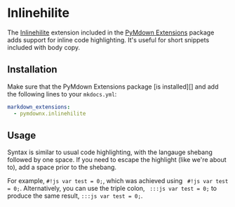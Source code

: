 # Inlinehilite

The [Inlinehilite][] extension included in the [PyMdown Extensions][] package adds
support for inline code highlighting. It's useful for short snippets included with
body copy.

## Installation

Make sure that the PyMdown Extensions package [is installed][] and add the
following lines to your `mkdocs.yml`:

``` yaml
markdown_extensions:
  - pymdownx.inlinehilite
```

## Usage

Syntax is similar to usual code highlighting, with the langauge shebang followed by one space. If you need to escape the highlight (like we're about to), add a space prior to the shebang.

For example, `#!js var test = 0;`, which was achieved using ` #!js var test = 0;`. Alternatively, you can use the triple colon, ` :::js var test = 0;` to produce the same result, `:::js var test = 0;`.

[Inlinehilite]: https://facelessuser.github.io/pymdown-extensions/extensions/inlinehilite/
[PyMdown Extensions]: https://facelessuser.github.io/pymdown-extensions
